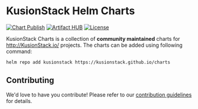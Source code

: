 # KusionStack Helm Charts

[![Chart Publish](https://github.com/KusionStack/charts/actions/workflows/release.yaml/badge.svg?branch=master)](https://github.com/KusionStack/charts/actions/workflows/release.yaml)
[![Artifact HUB](https://img.shields.io/endpoint?url=https://artifacthub.io/badge/repository/kusionstack)](https://artifacthub.io/packages/search?repo=kusionstack)
[![License](https://img.shields.io/badge/License-Apache%202.0-blue.svg)](https://opensource.org/licenses/Apache-2.0)


KusionStack Charts is a collection of **community maintained** charts for http://KusionStack.io/ projects. The charts can be added using following command:

```
helm repo add kusionstack https://kusionstack.github.io/charts
```

## Contributing

We'd love to have you contribute! Please refer to our [contribution guidelines](CONTRIBUTING.md) for details.
